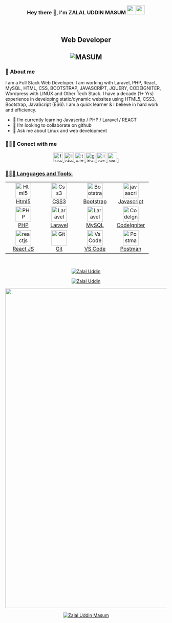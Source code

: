 
<h3 align="center">Hey there 👋, I'm ZALAL UDDIN MASUM <img src="https://media.giphy.com/media/hvRJCLFzcasrR4ia7z/giphy.gif" width="28"><img src="https://emojis.slackmojis.com/emojis/images/1531849430/4246/blob-sunglasses.gif?1531849430" width="28"/></h3>
<br><h2 align="center">Web Developer<h2>
<p align="center">
<img src="https://komarev.com/ghpvc/?username=biplabuddin99&label=Profile%20views&color=0e75b6&style=flat" alt="MASUM" />
</p>


### 📖 About me

I am a Full Stack Web Developer. I am working with Laravel, PHP, React, MySQL, HTML, CSS, BOOTSTRAP, JAVASCRIPT, JQUERY, CODEIGNITER, Wordpress with LINUX and Other Tech Stack. I have a decade (1+ Yrs) experience in developing static/dynamic websites using HTML5, CSS3, Bootstrap, JavaScript (ES6). I am a quick learner & I believe in hard work and efficiency.

- 🌱 I’m currently learning Javascritp / PHP / Laravel / REACT
- 👯 I’m looking to collaborate on github 
- 💬 Ask me about Linux and web development 


 ### 🕵🏻‍♂️ Conect with me
 
  <p align="center">
 <a href="https://www.facebook.com/masum.zalaluddin/" target="_blank"> <img src="https://www.vectorlogo.zone/logos/facebook/facebook-icon.svg" alt="facebook" width="30" height="30"/>
 <a href="https://www.linkedin.com/in/zalal-uddin-masum/" target="_blank"> <img src="https://www.vectorlogo.zone/logos/linkedin/linkedin-icon.svg" alt="linkedin" width="30" height="30"/>
 <a href="https://twitter.com/ShahzalalMasum" target="_blank"> <img src="https://www.vectorlogo.zone/logos/twitter/twitter-icon.svg" alt="twitter" width="30" height="30"/>
<a href="https://github.com/ZALALUDDIN" target="_blank"> <img src="https://www.vectorlogo.zone/logos/github/github-tile.svg" alt="github" width="30" height="30"/>
  <a href="https://www.instagram.com/" target="_blank"> <img src="https://www.vectorlogo.zone/logos/instagram/instagram-icon.svg" alt="instagram" width="30" height="30"/>
   <a href="https://www.masumz.netlify.app/)"> <img src='https://cdn.jsdelivr.net/npm/simple-icons@3.0.1/icons/icloud.svg' alt='website' width="30" height='30'>]  
  </p>


  ### 👨🏻‍💻 Languages and Tools:
<table align="center">
  <tr>
      <td align="center" width="96">
            <a href="#html5">
                <img src="https://upload.wikimedia.org/wikipedia/commons/thumb/6/61/HTML5_logo_and_wordmark.svg/2048px-HTML5_logo_and_wordmark.svg.png" width="48" height="48" alt="Html5" />
            </a>
            <br>Html5
        </td>   
        <td align="center" width="96">
            <a href="#css3">
                <img src="https://upload.wikimedia.org/wikipedia/commons/thumb/6/62/CSS3_logo.svg/48px-CSS3_logo.svg.png" width="48" height="48" alt="Css3" />
            </a>
            <br>CSS3
        </td>
        <td align="center" width="96">
        <a href="#bootstrap">
            <img src="https://cdn.worldvectorlogo.com/logos/bootstrap-4.svg" width="48" height="48" alt="Bootstrap" />
        </a>
        <br>Bootstrap
        </td>
        <td align="center" width="96">
        <a href="#js">
            <img src="https://upload.wikimedia.org/wikipedia/commons/thumb/9/99/Unofficial_JavaScript_logo_2.svg/1024px-Unofficial_JavaScript_logo_2.svg.png" width="48" height="48" alt="javascript" />
        </a>
        <br>Javascript
        </td>     
  </tr>

  <tr>
        <td align="center" width="96">
        <a href="#nuxtjs" >
            <img src="https://i.ibb.co/LzmYpDX/146-1466902-php-logo-png-transparent-php-logo-png-png-removebg-preview.png" width="48" height="48" alt="PHP" />
        </a>
        <br>PHP
        </td>
        <td align="center" width="96">
        <a href="#laravel">
            <img src="https://cdn.worldvectorlogo.com/logos/laravel-2.svg" width="48" height="48" alt="Laravel" />
        </a>
        <br>Laravel
        </td>
        <td align="center" width="96">
        <a href="#laravel">
            <img src="https://www.logo.wine/a/logo/MySQL/MySQL-Logo.wine.svg" width="48" height="48" alt="Laravel" />
        </a>
        <br>MySQL
        </td>
        <td align="center" width="96">
        <a href="#CodeIgniter">
            <img src="https://upload.wikimedia.org/wikipedia/commons/4/4b/CodeIgniterLogo.png" width="48" height="48" alt="CodeIgniter" />
        </a>
        <br>CodeIgniter
        </td>  
  </tr>
   <tr>
    <td align="center" width="96">
        <a href="#reactjs">
            <img src="https://upload.wikimedia.org/wikipedia/commons/a/a7/React-icon.svg" width="48"
                height="48" alt="reactjs" />
        </a>
        <br>React JS
    </td>
      <td align="center" width="96">
      <a href="#git" >
        <img src="https://upload.wikimedia.org/wikipedia/commons/thumb/3/3f/Git_icon.svg/1200px-Git_icon.svg.png" width="48" height="48" alt="Git" />
      </a>
      <br>Git
    </td>
      <td align="center"  width="96">
      <a href="#vscode">
        <img src="https://upload.wikimedia.org/wikipedia/commons/9/9a/Visual_Studio_Code_1.35_icon.svg" width="48" height="48" alt="Vs Code" />
      </a>
      <br>VS Code
    </td>
      <td align="center" width="96">
      <a href="#postman" >
        <img src="https://www.vectorlogo.zone/logos/getpostman/getpostman-icon.svg" width="48" height="48" alt="Postman" />
      </a>
      <br>Postman
    </td>
  </tr>
</table>
  <br />


  <p align="center"><img align="center" src="https://github-readme-stats.vercel.app/api/top-langs/?username=ZALALUDDIN&langs_count=10&layout=compact&theme=vue" alt="Zalal Uddin"/></br></p>

  <p align="center"><img align="center" src="https://github-readme-stats.vercel.app/api?username=ZALALUDDIN&show_icons=true&locale=en&theme=vue-dark" alt="Zalal Uddin"/></br></p>


  <p align="center"><img width="1000" src="https://github-profile-summary-cards.vercel.app/api/cards/profile-details?username=ZALALUDDIN&theme=vue" /></p>
    <p align="center"><img align="center" src="https://github-readme-streak-stats.herokuapp.com/?user=ZALALUDDIN&" alt="Zalal Uddin Masum" /></p>
